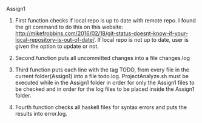 Assign1

1) First function checks if local repo is up to date with remote repo. I found the git command to do this on this website: http://mikefrobbins.com/2016/02/18/git-status-doesnt-know-if-your-local-repository-is-out-of-date/. If local repo is not up to date, user is given the option to update or not.

2) Second function puts all uncommitted changes into a file changes.log

3) Third function puts each line with the tag TODO, from every file in the current folder(Assign1) into a file todo.log. ProjectAnalyze.sh must be executed while in the Assign1 folder in order for only the Assign1 files to be checked and in order for the log files to be placed inside the Assign1 folder.

4) Fourth function checks all haskell files for syntax errors and puts the results into error.log.
